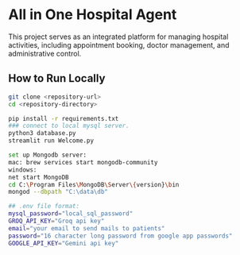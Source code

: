 # All in One Hospital Agent

This project serves as an integrated platform for managing hospital activities, including appointment booking, doctor management, and administrative control.

## How to Run Locally

```bash
git clone <repository-url>
cd <repository-directory>

pip install -r requirements.txt
### connect to local mysql server.
python3 database.py
streamlit run Welcome.py

set up Mongodb server:
mac: brew services start mongodb-community
windows:
net start MongoDB
cd C:\Program Files\MongoDB\Server\{version}\bin
mongod --dbpath "C:\data\db"

## .env file format:
mysql_password="local_sql_password"
GROQ_API_KEY="Groq api key"
email="your email to send mails to patients"
password="16 character long password from google app passwords"
GOOGLE_API_KEY="Gemini api key"


